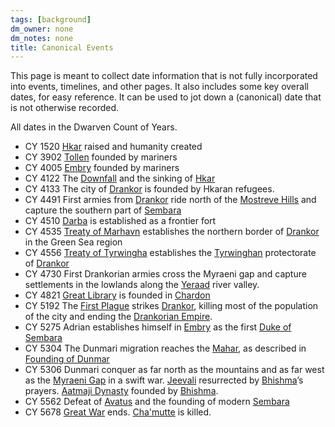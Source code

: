 ```yaml
---
tags: [background]
dm_owner: none
dm_notes: none
title: Canonical Events
---
```


This page is meant to collect date information that is not fully incorporated into events, timelines, and other pages. It also includes some key overall dates, for easy reference. It can be used to jot down a (canonical) date that is not otherwise recorded. 

All dates in the Dwarven Count of Years.

* CY 1520 [Hkar](<../history/pre-downfall/hkar.md>) raised and humanity created 
* CY 3902 [Tollen](<../gazetteer/greater-sembara/tollen/tollen.md>) founded by mariners
* CY 4005 [Embry](<../gazetteer/greater-sembara/sembara/heartlands/embry.md>) founded by mariners 
* CY 4122 The [Downfall](<../events/ancient/the-downfall.md>) and the sinking of [Hkar](<../history/pre-downfall/hkar.md>)
* CY 4133 The city of [Drankor](<../history/drankorian-era/drankor.md>) is founded by Hkaran refugees.
* CY 4491 First armies from [Drankor](<../history/drankorian-era/drankorian-empire.md>) ride north of the [Mostreve Hills](<../gazetteer/greater-sembara/mostreve-hills.md>) and capture the southern part of [Sembara](<../gazetteer/greater-sembara/sembara/sembara.md>) 
* CY 4510 [Darba](<../gazetteer/greater-dunmar/realms/dunmar/coastal-dunmar/darba/darba.md>) is established as a frontier fort
* CY 4535 [Treaty of Marhavn](<../events/400s/402/treaty-of-marhavn.md>) establishes the northern border of [Drankor](<../history/drankorian-era/drankorian-empire.md>) in the Green Sea region
* CY 4556 [Treaty of Tyrwingha](<../events/400s/423/treaty-of-tyrwingha.md>) establishes the [Tyrwinghan](<../gazetteer/greater-sembara/tyrwingha/tyrwingha.md>) protectorate of [Drankor](<../history/drankorian-era/drankorian-empire.md>)
* CY 4730 First Drankorian armies cross the Myraeni gap and capture settlements in the lowlands along the [Yeraad](<../gazetteer/greater-chardon/yeraad.md>) river valley. 
* CY 4821 [Great Library](<../gazetteer/greater-chardon/chardonian-empire/chardon/great-library.md>) is founded in [Chardon](<../gazetteer/greater-chardon/chardonian-empire/chardon/chardon.md>)
* CY 5192 The [First Plague](<../events/1000s/1059/first-plague.md>) strikes [Drankor](<../history/drankorian-era/drankor.md>), killing most of the population of the city and ending the [Drankorian Empire](<../history/drankorian-era/drankorian-empire.md>).
* CY 5275 Adrian establishes himself in [Embry](<../gazetteer/greater-sembara/sembara/heartlands/embry.md>) as the first [Duke of Sembara](<../gazetteer/greater-sembara/sembara/heartlands/duchy-of-sembara.md>)
* CY 5304 The Dunmari migration reaches the [Mahar](<../gazetteer/major-rivers/istaros.md>), as described in [Founding of Dunmar](<../primary-sources/founding-of-dunmar.md>)
* CY 5306 Dunmari conquer as far north as the mountains and as far west as the [Myraeni Gap](<../gazetteer/greater-dunmar/myraeni-gap.md>) in a swift war. [Jeevali](<../gods-and-religions/gods/incorporeal-gods/dunmari-pantheon/jeevali.md>) resurrected by [Bhishma](<../gods-and-religions/gods/incorporeal-gods/dunmari-pantheon/bhishma.md>)’s prayers. [Aatmaji Dynasty](<../groups/dunmari-dynasties/aatmaji-dynasty.md>) founded by [Bhishma](<../gods-and-religions/gods/incorporeal-gods/dunmari-pantheon/bhishma.md>).
* CY 5562 Defeat of [Avatus](<../people/historical-figures/avatus.md>) and the founding of modern [Sembara](<../gazetteer/greater-sembara/sembara/sembara.md>)
* CY 5678 [Great War](<../events/1500s/great-war.md>) ends. [Cha'mutte](<../people/extraplanar-powers/cha-mutte.md>) is killed.